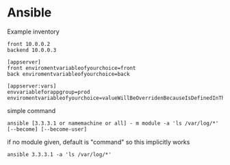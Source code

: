 Ansible
===============

Example inventory

```
front 10.0.0.2
backend 10.0.0.3

[appserver]
front enviromentvariableofyourchoice=front
back enviromentvariableofyourchoice=back

[appserver:vars]
envvariableforappgroup=prod
enviromentvariableofyourchoice=valueWillBeOverridenBecauseIsDefinedInTheSameHost
```

simple command

```
ansible [3.3.3.1 or namemachine or all] - m module -a 'ls /var/log/*' [--become] [--become-user]
```

if no module given, default is "command" so this implicitly works

```
ansible 3.3.3.1 -a 'ls /var/log/*'
```



